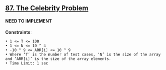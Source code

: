 <h2><a href="https://www.codingninjas.com/studio/problems/the-celebrity-problem_982769?utm_source=striver&utm_medium=website&utm_campaign=a_zcoursetuf">87. The Celebrity Problem</a></h2>

#### NEED TO IMPLEMENT


**Constraints**:

    • 1 <= T <= 100
    • 1 <= N <= 10 ^ 4 
    • -10 ^ 9 <= ARR[i] <= 10 ^ 9
    • Where ‘T’ is the number of test cases, ‘N’ is the size of the array and ‘ARR[i]’ is the size of the array elements.
    • Time Limit: 1 sec
